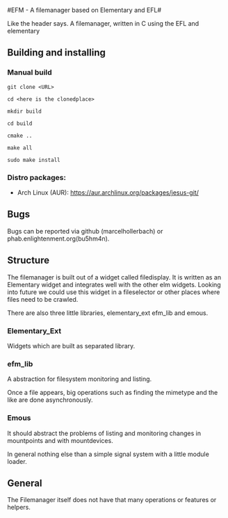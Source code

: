 #EFM - A filemanager based on Elementary and EFL#

Like the header says. A filemanager, written in C using the EFL and elementary

## Building and installing ##

### Manual build

```
git clone <URL>

cd <here is the clonedplace> 

mkdir build 

cd build 

cmake .. 

make all 

sudo make install

```

### Distro packages:

* Arch Linux (AUR): https://aur.archlinux.org/packages/jesus-git/


## Bugs ##

Bugs can be reported via github (marcelhollerbach) or phab.enlightenment.org(bu5hm4n).

## Structure ##

The filemanager is built out of a widget called filedisplay. It is written as an Elementary widget and integrates well with the other elm widgets. Looking into future we could use this widget in a fileselector or other places where files need to be crawled.

There are also three little libraries, elementary_ext efm_lib and emous.

### Elementary_Ext ###

Widgets which are built as separated library.

### efm_lib ###

A abstraction for filesystem monitoring and listing.

Once a file appears, big operations such as finding the mimetype and the like are done asynchronously. 

### Emous ###

It should abstract the problems of listing and monitoring changes in mountpoints and with mountdevices.

In general nothing else than a simple signal system with a little module loader.

## General ##

The Filemanager itself does not have that many operations or features or helpers.
